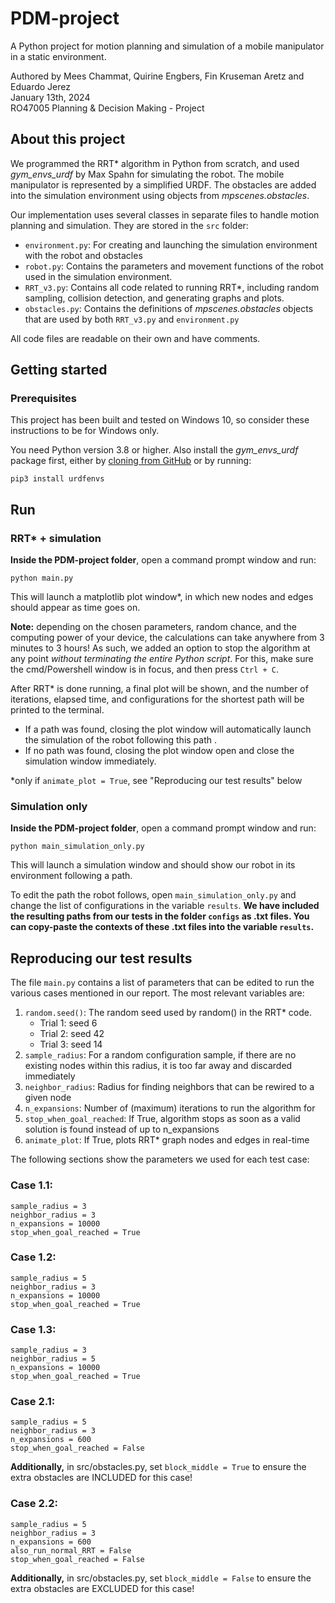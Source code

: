 # PDM-project
A Python project for motion planning and simulation of a mobile manipulator in a static environment.

Authored by Mees Chammat, Quirine Engbers, Fin Kruseman Aretz and Eduardo Jerez\
January 13th, 2024\
RO47005 Planning & Decision Making - Project

## About this project
We programmed the RRT* algorithm in Python from scratch, and used _gym\_envs\_urdf_ by Max Spahn for simulating the robot. The mobile manipulator is represented by a simplified URDF. The obstacles are added into the simulation environment using objects from _mpscenes.obstacles_. 

Our implementation uses several classes in separate files to handle motion planning and simulation. They are stored in the `src` folder:
- `environment.py`: For creating and launching the simulation environment with the robot and obstacles
- `robot.py`: Contains the parameters and movement functions of the robot used in the simulation environment.
- `RRT_v3.py`: Contains all code related to running RRT*, including random sampling, collision detection, and generating graphs and plots.
- `obstacles.py`: Contains the definitions of _mpscenes.obstacles_ objects that are used by both `RRT_v3.py` and `environment.py`


All code files are readable on their own and have comments. 

## Getting started
### Prerequisites
This project has been built and tested on Windows 10, so consider these instructions to be for Windows only.

You need Python version 3.8 or higher. Also install the _gym\_envs\_urdf_ package first, either by [cloning from GitHub](https://github.com/maxspahn/gym_envs_urdf) or by running: 
```
pip3 install urdfenvs
```

## Run
### RRT* + simulation
**Inside the PDM-project folder**, open a command prompt window and run:
```
python main.py
```

This will launch a matplotlib plot window*, in which new nodes and edges should appear as time goes on. 

**Note:** depending on the chosen parameters, random chance, and the computing power of your device, the calculations can take anywhere from 3 minutes to 3 hours! As such, we added an option to stop the algorithm at any point _without terminating the entire Python script_. For this, make sure the cmd/Powershell window is in focus, and then press `Ctrl + C`. 

After RRT* is done running, a final plot will be shown, and the number of iterations, elapsed time, and configurations for the shortest path will be printed to the terminal.
- If a path was found, closing the plot window will automatically launch the simulation of the robot following this path . 
- If no path was found, closing the plot window open and close the simulation window immediately.

*only if `animate_plot = True`, see "Reproducing our test results" below

### Simulation only
**Inside the PDM-project folder**, open a command prompt window and run:
```
python main_simulation_only.py
```

This will launch a simulation window and should show our robot in its environment following a path.

To edit the path the robot follows, open `main_simulation_only.py` and change the list of configurations in the variable `results`. **We have included the resulting paths from our tests in the folder `configs` as .txt files. You can copy-paste the contexts of these .txt files into the variable `results`.**

## Reproducing our test results
The file `main.py` contains a list of parameters that can be edited to run the various cases mentioned in our report. The most relevant variables are:

1. `random.seed()`: The random seed used by random() in the RRT* code.
    - Trial 1: seed 6
    - Trial 2: seed 42
    - Trial 3: seed 14
2. `sample_radius`: For a random configuration sample, if there are no existing nodes within this radius, it is too far away and discarded immediately
3. `neighbor_radius`: Radius for finding neighbors that can be rewired to a given node
4. `n_expansions`: Number of (maximum) iterations to run the algorithm for
5. `stop_when_goal_reached`: If True, algorithm stops as soon as a valid solution is found instead of up to n_expansions
6. `animate_plot`: If True, plots RRT* graph nodes and edges in real-time

The following sections show the parameters we used for each test case:

### Case 1.1:
```
sample_radius = 3
neighbor_radius = 3 
n_expansions = 10000
stop_when_goal_reached = True
```

### Case 1.2:
```
sample_radius = 5
neighbor_radius = 3 
n_expansions = 10000
stop_when_goal_reached = True 
```

### Case 1.3:
```
sample_radius = 3
neighbor_radius = 5 
n_expansions = 10000
stop_when_goal_reached = True
```

### Case 2.1:
```
sample_radius = 5	
neighbor_radius = 3 	
n_expansions = 600	
stop_when_goal_reached = False	
```

**Additionally,** in src/obstacles.py, set `block_middle = True` to ensure the extra obstacles are INCLUDED for this case!

### Case 2.2:
```
sample_radius = 5	
neighbor_radius = 3 	
n_expansions = 600	
also_run_normal_RRT = False	
stop_when_goal_reached = False	
```

**Additionally,** in src/obstacles.py, set `block_middle = False` to ensure the extra obstacles are EXCLUDED for this case!